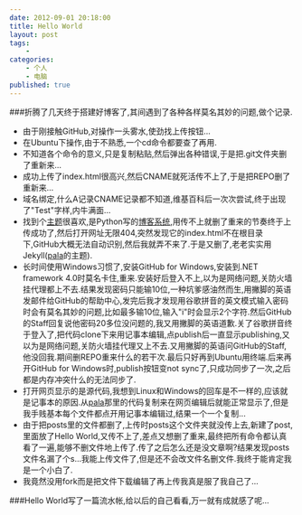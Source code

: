 ```yaml
---
date: 2012-09-01 20:18:00
title: Hello World
layout: post
tags:
    - 
categories:
    - 个人
    - 电脑
published: true
---
```


###折腾了几天终于搭建好博客了,其间遇到了各种各样莫名其妙的问题,做个记录.

* 由于刚接触GitHub,对操作一头雾水,使劲找上传按钮...
* 在Ubuntu下操作,由于不熟悉,一个cd命令都要查了再用.
* 不知道各个命令的意义,只是复制粘贴,然后弹出各种错误,于是把.git文件夹删了重新来...
* 成功上传了index.html很高兴,然后CNAME就死活传不上了,于是把REPO删了重新来...
* 域名绑定,什么A记录CNAME记录都不知道,维基百科后一次次尝试,终于出现了"Test"字样,内牛满面...
* 找到个[主题](http://whouz.com/)很喜欢,是Python写的[博客系统](https://github.com/whtsky/catsup),用传不上就删了重来的节奏终于上传成功了,然后打开网址无限404,突然发现它的index.html不在根目录下,GitHub大概无法自动识别,然后我就弄不来了.于是又删了,老老实实用Jekyll([pala](https://github.com/pala/pala.github.com)的主题).
* 长时间使用Windows习惯了,安装GitHub for Windows,安装到.NET framework 4.0时莫名卡住,重来.安装好后登入不上,以为是网络问题,关防火墙挂代理都上不去.结果发现密码只能输10位,一种坑爹感油然而生,用撇脚的英语发邮件给GitHub的帮助中心,发完后我才发现用谷歌拼音的英文模式输入密码时会有莫名其妙的问题,比如最多输10位,输入"i"时会显示2个字符.然后GitHub的Staff回复说他密码20多位没问题的,我又用撇脚的英语道歉.关了谷歌拼音终于登入了,把代码clone下来用记事本编辑,点publish后一直显示publishing,又以为是网络问题,关防火墙挂代理又上不去.又用撇脚的英语问GitHub的Staff,他没回我.期间删REPO重来什么的若干次.最后只好再到Ubuntu用终端.后来再开GitHub for Windows时,publish按钮变not sync了,只成功同步了一次,之后都是内存冲突什么的无法同步了.
* 打开网页显示的是源代码,我想到Linux和Windows的回车是不一样的,应该就是记事本的原因.从[pala](https://github.com/pala/pala.github.com)那里的代码复制来在网页编辑后就能正常显示了,但是我手贱基本每个文件都点开用记事本编辑过,结果一个一个复制...
* 由于把posts里的文件都删了,上传时posts这个文件夹就没传上去,新建了post,里面放了Hello World,又传不上了,差点又想删了重来,最终把所有命令都认真看了一遍,能够不删文件地上传了.传了之后怎么还是没文章啊?结果发现posts文件名漏了个s...我能上传文件了,但是还不会改文件名删文件.我终于能肯定我是一个小白了.
* 我竟然没用fork而是把文件下载编辑了再上传我真是服了我自己了...

###Hello World写了一篇流水帐,给以后的自己看看,万一就有成就感了呢...
